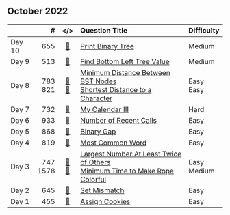 ## October 2022

||#|</>|Question Title|Difficulty|
|:--|--:|:-:|:--|:--|
|Day 10|655|[📎](../src/q_651_700/q0655.cc)|[Print Binary Tree](https://leetcode.com/problems/print-binary-tree/)|Medium|
|Day 9|513|[📎](../src/q_501_550/q0513.cc)|[Find Bottom Left Tree Value](https://leetcode.com/problems/find-bottom-left-tree-value/)|Medium|
|Day 8|783<br>821|[📎](../src/q_751_800/q0783.cc)<br>[📎](../src/q_801_850/q0821.cc)|[Minimum Distance Between BST Nodes](https://leetcode.com/problems/minimum-distance-between-bst-nodes/)<br>[Shortest Distance to a Character](https://leetcode.com/problems/shortest-distance-to-a-character/)|Easy<br>Easy|
|Day 7|732|[📎](../src/q_701_750/q0732.cc)|[My Calendar III](https://leetcode.com/problems/my-calendar-iii/)|Hard|
|Day 6|933|[📎](../src/q_901_950/q0933.cc)|[Number of Recent Calls](https://leetcode.com/problems/number-of-recent-calls/)|Easy|
|Day 5|868|[📎](../src/q_851_900/q0868.cc)|[Binary Gap](https://leetcode.com/problems/binary-gap/)|Easy|
|Day 4|819|[📎](../src/q_801_850/q0819.cc)|[Most Common Word](https://leetcode.com/problems/most-common-word/)|Easy|
|Day 3|747<br>1578|[📎](../src/q_701_750/q0747.cc)<br>[📎](../src/q_1551_1600/q1578.cc)|[Largest Number At Least Twice of Others](https://leetcode.com/problems/largest-number-at-least-twice-of-others/)<br>[Minimum Time to Make Rope Colorful](https://leetcode.com/problems/minimum-time-to-make-rope-colorful/)|Easy<br>Medium|
|Day 2|645|[📎](../src/q_601_650/q0645.cc)|[Set Mismatch](https://leetcode.com/problems/set-mismatch/)|Easy|
|Day 1|455|[📎](../src/q_451_500/q0455.cc)|[Assign Cookies](https://leetcode.com/problems/assign-cookies/)|Easy|

